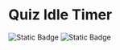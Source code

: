 # Quiz Idle Timer

![Static Badge](https://img.shields.io/badge/Status-In_Development-red)
![Static Badge](https://img.shields.io/badge/Odoo-16.0-darkviolet)